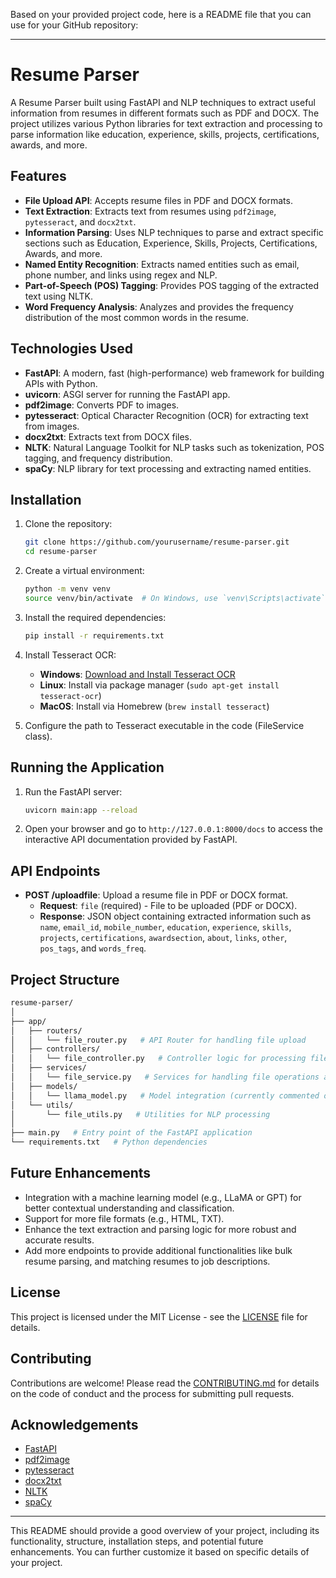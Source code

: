 Based on your provided project code, here is a README file that you can use for your GitHub repository:

---

# Resume Parser

A Resume Parser built using FastAPI and NLP techniques to extract useful information from resumes in different formats such as PDF and DOCX. The project utilizes various Python libraries for text extraction and processing to parse information like education, experience, skills, projects, certifications, awards, and more.

## Features

- **File Upload API**: Accepts resume files in PDF and DOCX formats.
- **Text Extraction**: Extracts text from resumes using `pdf2image`, `pytesseract`, and `docx2txt`.
- **Information Parsing**: Uses NLP techniques to parse and extract specific sections such as Education, Experience, Skills, Projects, Certifications, Awards, and more.
- **Named Entity Recognition**: Extracts named entities such as email, phone number, and links using regex and NLP.
- **Part-of-Speech (POS) Tagging**: Provides POS tagging of the extracted text using NLTK.
- **Word Frequency Analysis**: Analyzes and provides the frequency distribution of the most common words in the resume.

## Technologies Used

- **FastAPI**: A modern, fast (high-performance) web framework for building APIs with Python.
- **uvicorn**: ASGI server for running the FastAPI app.
- **pdf2image**: Converts PDF to images.
- **pytesseract**: Optical Character Recognition (OCR) for extracting text from images.
- **docx2txt**: Extracts text from DOCX files.
- **NLTK**: Natural Language Toolkit for NLP tasks such as tokenization, POS tagging, and frequency distribution.
- **spaCy**: NLP library for text processing and extracting named entities.

## Installation

1. Clone the repository:

    ```bash
    git clone https://github.com/yourusername/resume-parser.git
    cd resume-parser
    ```

2. Create a virtual environment:

    ```bash
    python -m venv venv
    source venv/bin/activate  # On Windows, use `venv\Scripts\activate`
    ```

3. Install the required dependencies:

    ```bash
    pip install -r requirements.txt
    ```

4. Install Tesseract OCR:

   - **Windows**: [Download and Install Tesseract OCR](https://github.com/tesseract-ocr/tesseract/wiki)
   - **Linux**: Install via package manager (`sudo apt-get install tesseract-ocr`)
   - **MacOS**: Install via Homebrew (`brew install tesseract`)

5. Configure the path to Tesseract executable in the code (FileService class).

## Running the Application

1. Run the FastAPI server:

    ```bash
    uvicorn main:app --reload
    ```

2. Open your browser and go to `http://127.0.0.1:8000/docs` to access the interactive API documentation provided by FastAPI.

## API Endpoints

- **POST /uploadfile**: Upload a resume file in PDF or DOCX format.
  - **Request**: `file` (required) - File to be uploaded (PDF or DOCX).
  - **Response**: JSON object containing extracted information such as `name`, `email_id`, `mobile_number`, `education`, `experience`, `skills`, `projects`, `certifications`, `awardsection`, `about`, `links`, `other`, `pos_tags`, and `words_freq`.

## Project Structure

```bash
resume-parser/
│
├── app/
│   ├── routers/
│   │   └── file_router.py   # API Router for handling file upload
│   ├── controllers/
│   │   └── file_controller.py   # Controller logic for processing files
│   ├── services/
│   │   └── file_service.py   # Services for handling file operations and text extraction
│   ├── models/
│   │   └── llama_model.py   # Model integration (currently commented out)
│   └── utils/
│       └── file_utils.py   # Utilities for NLP processing
│
├── main.py   # Entry point of the FastAPI application
└── requirements.txt   # Python dependencies
```

## Future Enhancements

- Integration with a machine learning model (e.g., LLaMA or GPT) for better contextual understanding and classification.
- Support for more file formats (e.g., HTML, TXT).
- Enhance the text extraction and parsing logic for more robust and accurate results.
- Add more endpoints to provide additional functionalities like bulk resume parsing, and matching resumes to job descriptions.

## License

This project is licensed under the MIT License - see the [LICENSE](LICENSE) file for details.

## Contributing

Contributions are welcome! Please read the [CONTRIBUTING.md](CONTRIBUTING.md) for details on the code of conduct and the process for submitting pull requests.

## Acknowledgements

- [FastAPI](https://fastapi.tiangolo.com/)
- [pdf2image](https://pypi.org/project/pdf2image/)
- [pytesseract](https://github.com/madmaze/pytesseract)
- [docx2txt](https://pypi.org/project/docx2txt/)
- [NLTK](https://www.nltk.org/)
- [spaCy](https://spacy.io/)

---

This README should provide a good overview of your project, including its functionality, structure, installation steps, and potential future enhancements. You can further customize it based on specific details of your project.
